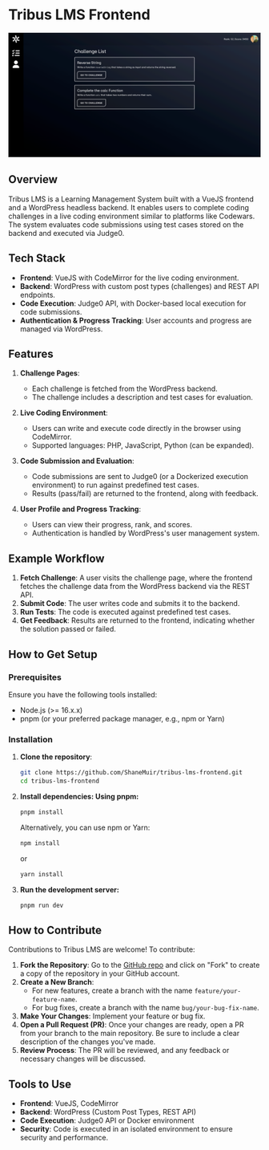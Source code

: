 # Tribus LMS Frontend

![Tribus LMS Frontend](./public/tribus-frontend.png)

## Overview

Tribus LMS is a Learning Management System built with a VueJS frontend and a WordPress headless backend. It enables users to complete coding challenges in a live coding environment similar to platforms like Codewars. The system evaluates code submissions using test cases stored on the backend and executed via Judge0.

## Tech Stack
- **Frontend**: VueJS with CodeMirror for the live coding environment.
- **Backend**: WordPress with custom post types (challenges) and REST API endpoints.
- **Code Execution**: Judge0 API, with Docker-based local execution for code submissions.
- **Authentication & Progress Tracking**: User accounts and progress are managed via WordPress.

## Features
1. **Challenge Pages**:
    - Each challenge is fetched from the WordPress backend.
    - The challenge includes a description and test cases for evaluation.

2. **Live Coding Environment**:
    - Users can write and execute code directly in the browser using CodeMirror.
    - Supported languages: PHP, JavaScript, Python (can be expanded).

3. **Code Submission and Evaluation**:
    - Code submissions are sent to Judge0 (or a Dockerized execution environment) to run against predefined test cases.
    - Results (pass/fail) are returned to the frontend, along with feedback.

4. **User Profile and Progress Tracking**:
    - Users can view their progress, rank, and scores.
    - Authentication is handled by WordPress's user management system.

## Example Workflow

1. **Fetch Challenge**: A user visits the challenge page, where the frontend fetches the challenge data from the WordPress backend via the REST API.
2. **Submit Code**: The user writes code and submits it to the backend.
3. **Run Tests**: The code is executed against predefined test cases.
4. **Get Feedback**: Results are returned to the frontend, indicating whether the solution passed or failed.

## How to Get Setup

### Prerequisites
Ensure you have the following tools installed:
- Node.js (>= 16.x.x)
- pnpm (or your preferred package manager, e.g., npm or Yarn)

### Installation

1. **Clone the repository**:
   ```bash
   git clone https://github.com/ShaneMuir/tribus-lms-frontend.git
   cd tribus-lms-frontend
   ```
2. **Install dependencies: Using pnpm:**
    ```bash
   pnpm install
   ```
    Alternatively, you can use npm or Yarn:
    ```bash
   npm install
    ```
   or
    ```bash
   yarn install
   ```
3. **Run the development server:**
   ```bash
   pnpm run dev
    ```

## How to Contribute

Contributions to Tribus LMS are welcome! To contribute:

1. **Fork the Repository**: Go to the [GitHub repo](https://github.com/ShaneMuir/tribus-lms-frontend) and click on "Fork" to create a copy of the repository in your GitHub account.
2. **Create a New Branch**:
    - For new features, create a branch with the name `feature/your-feature-name`.
    - For bug fixes, create a branch with the name `bug/your-bug-fix-name`.
3. **Make Your Changes**: Implement your feature or bug fix.
4. **Open a Pull Request (PR)**: Once your changes are ready, open a PR from your branch to the main repository. Be sure to include a clear description of the changes you've made.
5. **Review Process**: The PR will be reviewed, and any feedback or necessary changes will be discussed.

## Tools to Use

- **Frontend**: VueJS, CodeMirror
- **Backend**: WordPress (Custom Post Types, REST API)
- **Code Execution**: Judge0 API or Docker environment
- **Security**: Code is executed in an isolated environment to ensure security and performance.
